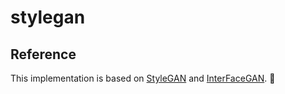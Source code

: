 # stylegan

## Reference

This implementation is based on [StyleGAN](https://github.com/NVlabs/stylegan) and [InterFaceGAN](https://github.com/genforce/interfacegan). 🎉